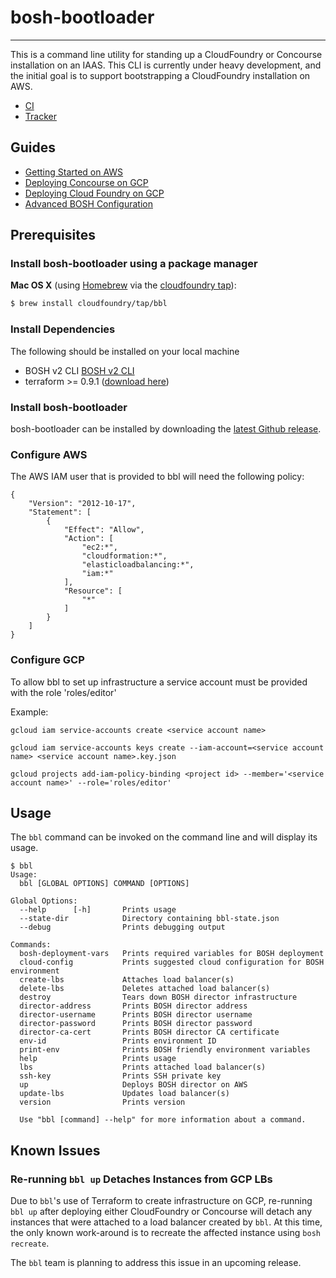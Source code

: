 # bosh-bootloader
---

This is a command line utility for standing up a CloudFoundry or Concourse installation
on an IAAS. This CLI is currently under heavy development, and the initial goal is to
support bootstrapping a CloudFoundry installation on AWS.

* [CI](https://p-concourse.wings.cf-app.com/teams/system-team-infra-infra1-08f1/pipelines/bosh-bootloader)
* [Tracker](https://www.pivotaltracker.com/n/projects/1488988)

## Guides

- [Getting Started on AWS](docs/getting-started-aws.md)
- [Deploying Concourse on GCP](docs/concourse.md)
- [Deploying Cloud Foundry on GCP](docs/cloudfoundry.md)
- [Advanced BOSH Configuration](docs/advanced.md)

## Prerequisites

### Install bosh-bootloader using a package manager

**Mac OS X** (using [Homebrew](http://brew.sh/) via the [cloudfoundry tap](https://github.com/cloudfoundry/homebrew-tap)):

```sh
$ brew install cloudfoundry/tap/bbl
```

### Install Dependencies

The following should be installed on your local machine
- BOSH v2 CLI  [BOSH v2 CLI](https://bosh.io/docs/cli-v2.html)
- terraform >= 0.9.1 ([download here](https://www.terraform.io/downloads.html))

### Install bosh-bootloader

bosh-bootloader can be installed by downloading the [latest Github release](https://github.com/cloudfoundry/bosh-bootloader/releases/latest).

### Configure AWS

The AWS IAM user that is provided to bbl will need the following policy:

```
{
    "Version": "2012-10-17",
    "Statement": [
        {
            "Effect": "Allow",
            "Action": [
                "ec2:*",
                "cloudformation:*",
                "elasticloadbalancing:*",
                "iam:*"
            ],
            "Resource": [
                "*"
            ]
        }
    ]
}
```

### Configure GCP

To allow bbl to set up infrastructure a service account must be provided with the
role 'roles/editor'

Example:
```
gcloud iam service-accounts create <service account name>

gcloud iam service-accounts keys create --iam-account=<service account name> <service account name>.key.json

gcloud projects add-iam-policy-binding <project id> --member='<service account name>' --role='roles/editor'
```

## Usage

The `bbl` command can be invoked on the command line and will display its usage.

```
$ bbl
Usage:
  bbl [GLOBAL OPTIONS] COMMAND [OPTIONS]

Global Options:
  --help      [-h]       Prints usage
  --state-dir            Directory containing bbl-state.json
  --debug                Prints debugging output

Commands:
  bosh-deployment-vars   Prints required variables for BOSH deployment
  cloud-config           Prints suggested cloud configuration for BOSH environment
  create-lbs             Attaches load balancer(s)
  delete-lbs             Deletes attached load balancer(s)
  destroy                Tears down BOSH director infrastructure
  director-address       Prints BOSH director address
  director-username      Prints BOSH director username
  director-password      Prints BOSH director password
  director-ca-cert       Prints BOSH director CA certificate
  env-id                 Prints environment ID
  print-env              Prints BOSH friendly environment variables
  help                   Prints usage
  lbs                    Prints attached load balancer(s)
  ssh-key                Prints SSH private key
  up                     Deploys BOSH director on AWS
  update-lbs             Updates load balancer(s)
  version                Prints version

  Use "bbl [command] --help" for more information about a command.
```

## Known Issues

### Re-running `bbl up` Detaches Instances from GCP LBs

Due to `bbl`'s use of Terraform to create infrastructure on GCP, re-running
`bbl up` after deploying either CloudFoundry or Concourse will detach any
instances that were attached to a load balancer created by `bbl`. At this
time, the only known work-around is to recreate the affected instance
using `bosh recreate`.

The `bbl` team is planning to address this issue in an upcoming release.
